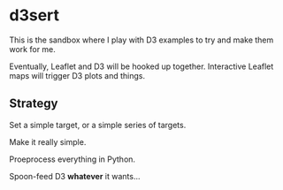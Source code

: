 # d3sert

This is the sandbox where I play with D3 examples 
to try and make them work for me.

Eventually, Leaflet and D3 will be hooked up together.
Interactive Leaflet maps will trigger D3 plots and things.

## Strategy

Set a simple target, or a simple series of targets.

Make it really simple.

Proeprocess everything in Python.

Spoon-feed D3 **whatever** it wants...




